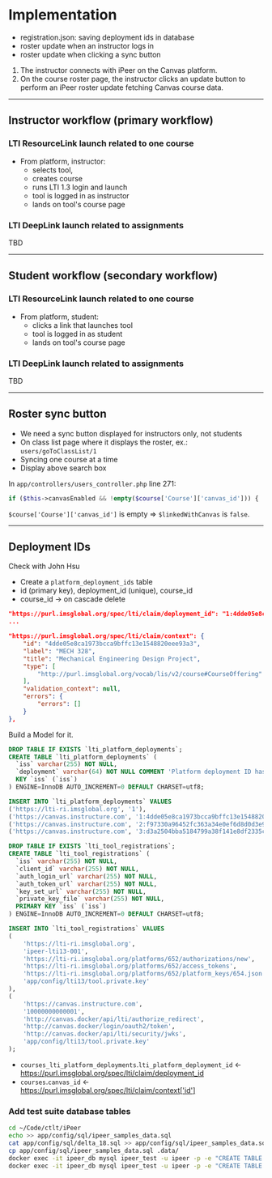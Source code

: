 # Implementation

- registration.json: saving deployment ids in database
- roster update when an instructor logs in
- roster update when clicking a sync button

1. The instructor connects with iPeer on the Canvas platform.
2. On the course roster page, the instructor clicks an update button to perform an iPeer roster update fetching Canvas course data.

---

## Instructor workflow (primary workflow)

### LTI ResourceLink launch related to one course

- From platform, instructor:
    - selects tool,
    - creates course
    - runs LTI 1.3 login and launch
    - tool is logged in as instructor
    - lands on tool's course page

### LTI DeepLink launch related to assignments

TBD

---

## Student workflow (secondary workflow)

### LTI ResourceLink launch related to one course

- From platform, student:
    - clicks a link that launches tool
    - tool is logged in as student
    - lands on tool's course page

### LTI DeepLink launch related to assignments

TBD

---

## Roster sync button

- We need a sync button displayed for instructors only, not students
- On class list page where it displays the roster, ex.: `users/goToClassList/1`
- Syncing one course at a time
- Display above search box

In `app/controllers/users_controller.php` line 271:

```php
if ($this->canvasEnabled && !empty($course['Course']['canvas_id'])) {
```

`$course['Course']['canvas_id']` is empty => `$linkedWithCanvas` is `false`.



---

## Deployment IDs

Check with John Hsu

- Create a `platform_deployment_ids` table
- id (primary key), deployment_id (unique), course_id
- course_id -> on cascade delete

```json
"https://purl.imsglobal.org/spec/lti/claim/deployment_id": "1:4dde05e8ca1973bcca9bffc13e1548820eee93a3",
...

"https://purl.imsglobal.org/spec/lti/claim/context": {
    "id": "4dde05e8ca1973bcca9bffc13e1548820eee93a3",
    "label": "MECH 328",
    "title": "Mechanical Engineering Design Project",
    "type": [
        "http://purl.imsglobal.org/vocab/lis/v2/course#CourseOffering"
    ],
    "validation_context": null,
    "errors": {
        "errors": []
    }
},
```

Build a Model for it.

```sql
DROP TABLE IF EXISTS `lti_platform_deployments`;
CREATE TABLE `lti_platform_deployments` (
  `iss` varchar(255) NOT NULL,
  `deployment` varchar(64) NOT NULL COMMENT 'Platform deployment ID hash. https://purl.imsglobal.org/spec/lti/claim/deployment_id',
  KEY `iss` (`iss`)
) ENGINE=InnoDB AUTO_INCREMENT=0 DEFAULT CHARSET=utf8;

INSERT INTO `lti_platform_deployments` VALUES
('https://lti-ri.imsglobal.org', '1'),
('https://canvas.instructure.com', '1:4dde05e8ca1973bcca9bffc13e1548820eee93a3'),
('https://canvas.instructure.com', '2:f97330a96452fc363a34e0ef6d8d0d3e9e1007d2'),
('https://canvas.instructure.com', '3:d3a2504bba5184799a38f141e8df2335cfa8206d');

DROP TABLE IF EXISTS `lti_tool_registrations`;
CREATE TABLE `lti_tool_registrations` (
  `iss` varchar(255) NOT NULL,
  `client_id` varchar(255) NOT NULL,
  `auth_login_url` varchar(255) NOT NULL,
  `auth_token_url` varchar(255) NOT NULL,
  `key_set_url` varchar(255) NOT NULL,
  `private_key_file` varchar(255) NOT NULL,
  PRIMARY KEY `iss` (`iss`)
) ENGINE=InnoDB AUTO_INCREMENT=0 DEFAULT CHARSET=utf8;

INSERT INTO `lti_tool_registrations` VALUES
(
    'https://lti-ri.imsglobal.org',
    'ipeer-lti13-001',
    'https://lti-ri.imsglobal.org/platforms/652/authorizations/new',
    'https://lti-ri.imsglobal.org/platforms/652/access_tokens',
    'https://lti-ri.imsglobal.org/platforms/652/platform_keys/654.json',
    'app/config/lti13/tool.private.key'
),
(
    'https://canvas.instructure.com',
    '10000000000001',
    'http://canvas.docker/api/lti/authorize_redirect',
    'http://canvas.docker/login/oauth2/token',
    'http://canvas.docker/api/lti/security/jwks',
    'app/config/lti13/tool.private.key'
);
```

- `courses_lti_platform_deployments`.`lti_platform_deployment_id` <- https://purl.imsglobal.org/spec/lti/claim/deployment_id
- `courses`.`canvas_id` <- https://purl.imsglobal.org/spec/lti/claim/context['id']

### Add test suite database tables

```bash
cd ~/Code/ctlt/iPeer
echo >> app/config/sql/ipeer_samples_data.sql
cat app/config/sql/delta_18.sql >> app/config/sql/ipeer_samples_data.sql
cp app/config/sql/ipeer_samples_data.sql .data/
docker exec -it ipeer_db mysql ipeer_test -u ipeer -p -e "CREATE TABLE test_suite_lti_tool_registrations LIKE lti_tool_registrations;"
docker exec -it ipeer_db mysql ipeer_test -u ipeer -p -e "CREATE TABLE test_suite_lti_platform_deployments LIKE lti_platform_deployments;"
```
